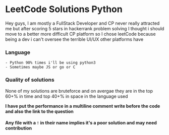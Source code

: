# LeetCode Solutions Python

Hey guys, I am mostly a FullStack Developer and CP never really attracted me but after scoring 5 stars in hackerrank problem solving I thought i should move to a better more difficult CP platform so I chose leetCode because being a dev i can't oversee the terrible UI/UX other platforms have

### Language
    - Python 90% times i'll be using python3
    - Sometimes maybe JS or go or C

### Quality of solutions
None of my solutions are bruteforce and on avergae they are in the top 60+% in time and top 40+% in space in the language used

**I have put the performance in a multiline comment write before the code and also the link to the question**


#### Any file with a `!` in their name implies it's a poor solution and may need contribution
